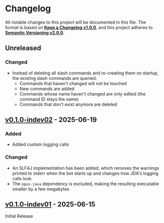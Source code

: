 <!-- markdownlint-disable no-duplicate-heading -->

# Changelog #

All notable changes to this project will be documented in this file.
The format is based on [**Keep a Changelog v1.0.0**](https://keepachangelog.com/en/1.0.0/),
and this project adheres to [**Semantic Versioning v2.0.0**](https://semver.org/spec/v2.0.0.html).

## Unreleased ##

### Changed ###

* Instead of deleting all slash commands and re-creating them on startup, the existing slash commands are queried:
  * Commands that haven't changed will not be touched
  * New commands are added
  * Commands whose name haven't changed are only edited (the command ID stays the same)
  * Commands that don't exist anymore are deleted

## [v0.1.0-indev02] - 2025-06-19 ##

[v0.1.0-indev02]: <https://github.com/MaybeAshleyIdk/remote-control-discord-bot/releases/tag/v0.1.0-indev02>

### Added ###

* Added custom logging calls

### Changed ###

* An SLF4J implementation has been added, which removes the warnings printed to stderr when the bot starts up and
  changes how JDA's logging calls look
* The `opus-java` dependency is excluded, making the resulting executable smaller by a few megabytes

## [v0.1.0-indev01] - 2025-06-15 ##

[v0.1.0-indev01]: <https://github.com/MaybeAshleyIdk/remote-control-discord-bot/releases/tag/v0.1.0-indev01>

Initial Release
